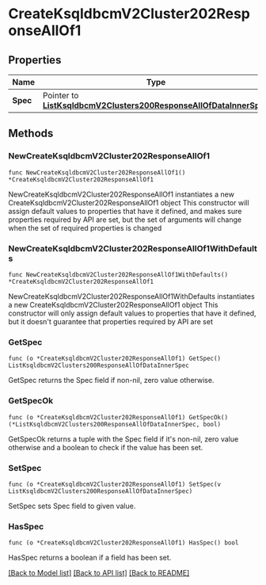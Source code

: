 # CreateKsqldbcmV2Cluster202ResponseAllOf1

## Properties

Name | Type | Description | Notes
------------ | ------------- | ------------- | -------------
**Spec** | Pointer to [**ListKsqldbcmV2Clusters200ResponseAllOfDataInnerSpec**](ListKsqldbcmV2Clusters200ResponseAllOfDataInnerSpec.md) |  | [optional] 

## Methods

### NewCreateKsqldbcmV2Cluster202ResponseAllOf1

`func NewCreateKsqldbcmV2Cluster202ResponseAllOf1() *CreateKsqldbcmV2Cluster202ResponseAllOf1`

NewCreateKsqldbcmV2Cluster202ResponseAllOf1 instantiates a new CreateKsqldbcmV2Cluster202ResponseAllOf1 object
This constructor will assign default values to properties that have it defined,
and makes sure properties required by API are set, but the set of arguments
will change when the set of required properties is changed

### NewCreateKsqldbcmV2Cluster202ResponseAllOf1WithDefaults

`func NewCreateKsqldbcmV2Cluster202ResponseAllOf1WithDefaults() *CreateKsqldbcmV2Cluster202ResponseAllOf1`

NewCreateKsqldbcmV2Cluster202ResponseAllOf1WithDefaults instantiates a new CreateKsqldbcmV2Cluster202ResponseAllOf1 object
This constructor will only assign default values to properties that have it defined,
but it doesn't guarantee that properties required by API are set

### GetSpec

`func (o *CreateKsqldbcmV2Cluster202ResponseAllOf1) GetSpec() ListKsqldbcmV2Clusters200ResponseAllOfDataInnerSpec`

GetSpec returns the Spec field if non-nil, zero value otherwise.

### GetSpecOk

`func (o *CreateKsqldbcmV2Cluster202ResponseAllOf1) GetSpecOk() (*ListKsqldbcmV2Clusters200ResponseAllOfDataInnerSpec, bool)`

GetSpecOk returns a tuple with the Spec field if it's non-nil, zero value otherwise
and a boolean to check if the value has been set.

### SetSpec

`func (o *CreateKsqldbcmV2Cluster202ResponseAllOf1) SetSpec(v ListKsqldbcmV2Clusters200ResponseAllOfDataInnerSpec)`

SetSpec sets Spec field to given value.

### HasSpec

`func (o *CreateKsqldbcmV2Cluster202ResponseAllOf1) HasSpec() bool`

HasSpec returns a boolean if a field has been set.


[[Back to Model list]](../README.md#documentation-for-models) [[Back to API list]](../README.md#documentation-for-api-endpoints) [[Back to README]](../README.md)



